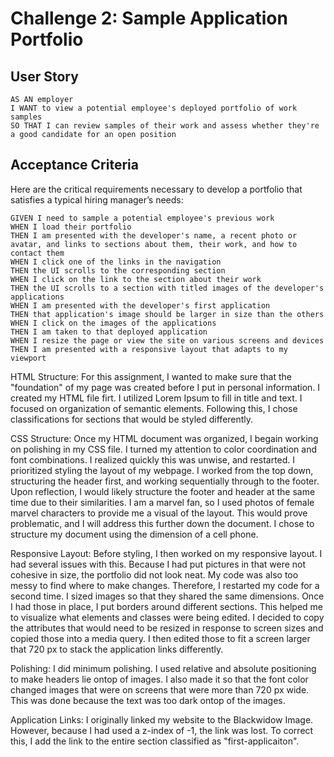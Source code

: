 # Challenge 2: Sample Application Portfolio

## User Story

```
AS AN employer
I WANT to view a potential employee's deployed portfolio of work samples
SO THAT I can review samples of their work and assess whether they're a good candidate for an open position
```


## Acceptance Criteria

Here are the critical requirements necessary to develop a portfolio that satisfies a typical hiring manager’s needs:

```
GIVEN I need to sample a potential employee's previous work
WHEN I load their portfolio
THEN I am presented with the developer's name, a recent photo or avatar, and links to sections about them, their work, and how to contact them
WHEN I click one of the links in the navigation
THEN the UI scrolls to the corresponding section
WHEN I click on the link to the section about their work
THEN the UI scrolls to a section with titled images of the developer's applications
WHEN I am presented with the developer's first application
THEN that application's image should be larger in size than the others
WHEN I click on the images of the applications
THEN I am taken to that deployed application
WHEN I resize the page or view the site on various screens and devices
THEN I am presented with a responsive layout that adapts to my viewport
```

HTML Structure:
For this assignment, I wanted to make sure that the "foundation" of my page was created before I put in personal information. I created my HTML file firt. I utilized Lorem Ipsum to fill in title and text. I focused on organization of semantic elements. Following this, I chose classifications for sections that would be styled differently. 

CSS Structure:
Once my HTML document was organized, I begain working on polishing in my CSS file. I turned my attention to color coordination and font combinations. I realized quickly this was unwise, and restarted. I prioritized styling the layout of my webpage. I worked from the top down, structuring the header first, and working sequentially through to the footer. Upon reflection, I would likely structure the footer and header at the same time due to their similarities. I am a marvel fan, so I used photos of female marvel characters to provide me a visual of the layout. This would prove problematic, and I will address this further down the document. I chose to structure my document using the dimension of a cell phone.

Responsive Layout:
Before styling, I then worked on my responsive layout. I had several issues with this. Because I had put pictures in that were not cohesive in size, the portfolio did not look neat. My code was also too messy to find where to make changes. Therefore, I restarted my code for a second time. I sized images so that they shared the same dimensions. Once I had those in place, I put borders around different sections. This helped me to visualize what elements and classes were being edited. I decided to copy the attributes that would need to be resized in response to screen sizes and copied those into a media query. I then edited those to fit a screen larger that 720 px to stack the application links differently. 

Polishing:
I did minimum polishing. I used relative and absolute positioning to make headers lie ontop of images. I also made it so that the font color changed images that were on screens that were more than 720 px wide. This was done because the text was too dark ontop of the images. 

Application Links:
I originally linked my website to the Blackwidow Image. However, because I had used a z-index of -1, the link was lost. To correct this, I add the link to the entire section classified as "first-applicaiton".



